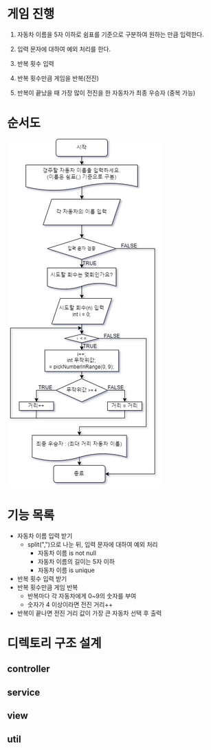 # 게임 진행
1. 자동차 이름을 5자 이하로 쉼표를 기준으로 구분하여 원하는 만큼 입력한다.
2. 입력 문자에 대하여 예외 처리를 한다.

3. 반복 횟수 입력
4. 반복 횟수만큼 게임을 반복(전진)
5. 반복이 끝났을 때 가장 많이 전진을 한 자동차가 최종 우승자 (중복 가능)
# 순서도
<img src="./flowChart.png">

# 기능 목록
* 자동차 이름 입력 받기
  * split(",")으로 나눈 뒤, 입력 문자에 대하여 예외 처리
    * 자동차 이름 is not null
    * 자동차 이름의 길이는 5자 이하
    * 자동차 이름 is unique
* 반복 횟수 입력 받기
* 반복 횟수만큼 게임 반복
  * 반복마다 각 자동차에게 0~9의 숫자를 부여
  * 숫자가 4 이상이라면 전진 거리++
* 반복이 끝나면 전진 거리 값이 가장 큰 자동차 선택 후 출력

# 디렉토리 구조 설계
## controller

## service

## view

## util